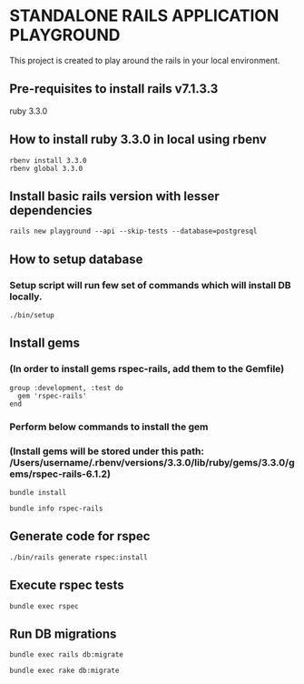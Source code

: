 # STANDALONE RAILS APPLICATION PLAYGROUND
This project is created to play around the rails in your local environment.

## Pre-requisites to install rails v7.1.3.3
ruby 3.3.0

## How to install ruby 3.3.0 in local using rbenv
```
rbenv install 3.3.0
rbenv global 3.3.0
```

## Install basic rails version with lesser dependencies
```
rails new playground --api --skip-tests --database=postgresql
```
## How to setup database
### Setup script will run few set of commands which will install DB locally.
```
./bin/setup 
```
## Install gems 
### (In order to install gems rspec-rails, add them to the Gemfile)
```
group :development, :test do
  gem 'rspec-rails'
end
```
### Perform below commands to install the gem
### (Install gems will be stored under this path: /Users/username/.rbenv/versions/3.3.0/lib/ruby/gems/3.3.0/gems/rspec-rails-6.1.2)
```
bundle install
```
```
bundle info rspec-rails
```

## Generate code for rspec
```
./bin/rails generate rspec:install
```

## Execute rspec tests
```
bundle exec rspec
```

## Run DB migrations
```
bundle exec rails db:migrate
```
```
bundle exec rake db:migrate
```